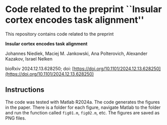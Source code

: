 # Code related to the preprint ``Insular cortex encodes task alignment''

This repository contains code related to the preprint

**Insular cortex encodes task alignment**

Johannes Niediek, Maciej M. Jankowski, Ana Polterovich, Alexander Kazakov, Israel Nelken

bioRxiv 2024.12.13.628250; doi: [https://doi.org/10.1101/2024.12.13.628250](https://doi.org/10.1101/2024.12.13.628250)

## Instructions 
The code was tested with Matlab R2024a. The code generates the figures in the paper. There is a folder for each figure, navigate Matlab to the folder and run the function called `fig01.m`, `fig02.m`, etc. The figures are saved as PNG files.